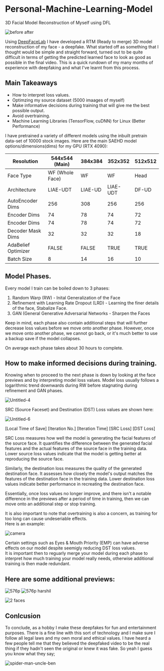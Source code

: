 # Personal-Machine-Learning-Model
3D Facial Model Reconstruction of Myself using DFL

![before after](https://github.com/AnchorBlueTop/Personal-Machine-Learning-Model/assets/98157644/da4c0d3a-ec5b-42d1-9350-9bee48c644a4)

Using [DeepFaceLab](https://github.com/iperov/DeepFaceLab) I have developed a RTM (Ready to merge) 3D model reconstruction of my face - a deepfake.
What started off as something that I thought would be simple and straight forward, turned out to be quite difficult in terms of getting the predicted learned face to look as good as possible in the final video. This is a quick rundown of my many months of experience with deepfaking and what I've learnt from this process.

## Main Takeaways

* How to interpret loss values.
* Optimzing my source dataset (5000 imaages of myself)
* Make informative decisions during training that will give me the best possible output.
* Avoid overtraining.
* Machine Learning Libraries (TensorFlow, cuDNN) for Linux (Better Performance)

I have pretrained a variety of different models using the inbuilt pretrain data-set of 10000 stock images. 
Here are the main SAEHD model options/dimensions(dims) for my GPU (RTX 4090):

| Resolution  | 544x544 (Main) | 384x384 | 352x352 | 512x512                                                   
| ------------- | ------------- | ------------- | ------------- | ------------- |          
| Face Type  | WF (Whole Face)  |  WF | WF | Head |      
| Architecture  | LIAE-UDT  | LIAE-UD  | LIAE-UDT | DF-UD |
| AutoEncoder Dims  | 256  | 308  | 256 | 256 | 
| Encoder Dims  | 74  | 78  | 74 | 72 | 
| Encoder Dims  | 74  | 78  | 74 | 72 |
| Decoder Mask Dims  | 32  | 32  | 32 | 18 |
| AdaBelief Optimizer   | FALSE  | FALSE  | TRUE | TRUE |
| Batch Size   | 8  | 14  | 16  | 10 |

## Model Phases.

Every model I train can be boiled down to 3 phases:
1. Random Warp (RW) - Inital Generalization of the Face
2. Refinement with Learning Rate Dropout (LRD) - Learning the finer details of the face, Stabalize Face.
3. GAN (General Generative Adversarial Networks - Sharpen the Faces

Keep in mind, each phase also contain additional steps that will further decrease loss values before we move onto another phase.
However, once we move onto another phase, we cannot go back, or it's much better to use a backup save if the model collapses.

On average each phase takes about 30 hours to complete. 

## How to make informed decisions during training.

Knowing when to proceed to the next phase is down by looking at the face previews and by interpreting model loss values.
Model loss usually follows a logarithmic trend downwards during RW before stagnating during refinement and GAN phases.

![Untitled-4](https://github.com/AnchorBlueTop/Personal-Machine-Learning-Model/assets/98157644/341e3a21-cd55-4cda-960c-3043a56717f4)

SRC (Source Faceset) and Destination (DST) Loss values are shown here:

![Untitled-6](https://github.com/AnchorBlueTop/Personal-Machine-Learning-Model/assets/98157644/5899a485-cdb6-47b1-bed6-be0a89458dfb)

[Local Time of Save] [Iteration No.] [Iteration Time] [SRC Loss] [DST Loss]

SRC Loss measures how well the model is generating the facial features of the source face. It quantifies the difference between the generated facial features and the actual features of the source face in the training data. Lower source loss values indicate that the model is getting better at reproducing the source face.

Similarly, the destination loss measures the quality of the generated destination face. It assesses how closely the model's output matches the features of the destination face in the training data. Lower destination loss values indicate better performance in recreating the destination face. 

Essentially, once loss values no longer improve, and there isn't a notable difference in the previews after a period of time in training, then we can move onto an additional step or stop training. 

It is also important to note that overtraining is also a concern, as training for too long can cause undeseriable effects.  
Here is an example:

![camera](https://github.com/AnchorBlueTop/Personal-Machine-Learning-Model/assets/98157644/4576c062-eb12-4e4b-959a-0a286dd1d453)


Certain settings such as Eyes & Mouth Priority (EMP) can have adverse effects on our model despite seemigly reducing DST loss values.  
It is important then to reguarly merge your model during each phase to interpret how much training your model really needs, otherwise additional training is then made redundant. 

## Here are some additional previews:

![576p](https://github.com/AnchorBlueTop/Personal-Machine-Learning-Model/assets/98157644/2026d10e-061a-4c12-96eb-2ca999f0be03)
![576p harshil](https://github.com/AnchorBlueTop/Personal-Machine-Learning-Model/assets/98157644/a7bb75a2-ec37-4460-8633-c591cd110d37)

![2 faces](https://github.com/AnchorBlueTop/Personal-Machine-Learning-Model/assets/98157644/6a97dd3d-abf4-4327-9a08-3c6412fedadb)

## Conlcusion
To conclude, as a hobby I make these deepfakes for fun and entertainment purposes. There is a fine line with this sort of technology and I make sure I follow all legal laws and
my own moral and ethical values. I have heard a few people tell me that they believed the deepfaked video to be the real thing if they hadn't seen the original or knew it was fake. So yeah I guess you know what they say;

![spider-man-uncle-ben](https://github.com/AnchorBlueTop/Personal-Machine-Learning-Model/assets/98157644/1e1ebf31-8900-42d7-98f3-2b84844c3e94)








